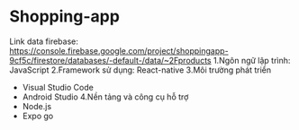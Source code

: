 ﻿# Shopping-app
Link data firebase:  https://console.firebase.google.com/project/shoppingapp-9cf5c/firestore/databases/-default-/data/~2Fproducts
1.Ngôn ngữ lập trình: JavaScript
2.Framework sử dụng: React-native
3.Môi trường phát triển
  - Visual Studio Code
  - Android Studio
4.Nền tảng và công cụ hỗ trợ
 - Node.js
 - Expo go











